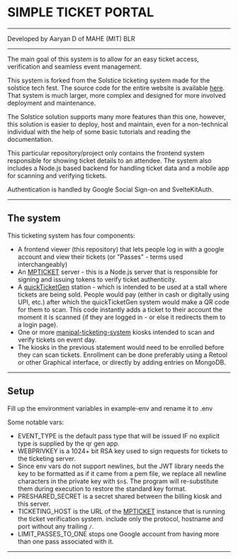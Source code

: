 # SIMPLE TICKET PORTAL
***
Developed by Aaryan D of MAHE (MIT) BLR
***

The main goal of this system is to allow for an easy ticket access, verification and seamless event management.

This system is forked from the Solstice ticketing system made for the solstice tech fest. The source code for the entire website is 
available [here](https://github.com/notarib-catcher/solstice-msite-sveltk/).
That system is much larger, more complex and designed for more involved deployment and maintenance.

The Solstice solution supports many more features than this one, however, this solution is easier to deploy, host and maintain, even for a
non-technical individual with the help of some basic tutorials and reading the documentation.

This particular repository/project only contains the frontend system responsible for showing ticket 
details to an attendee. The system also includes a Node.js based backend for handling ticket data and a mobile app for 
scanning and verifying tickets.

Authentication is handled by Google Social Sign-on and SvelteKitAuth.
***
## The system

This ticketing system has four components:

- A frontend viewer (this repository) that lets people log in with a google account and view their tickets (or "Passes" - terms used interchangeably)
- An [MPTICKET](https://github.com/notarib-catcher/quickTicketGen) server - this is a Node.js server that is responsible for signing and issuing tokens to verify ticket authenticity.
- A [quickTicketGen](https://github.com/notarib-catcher/quickTicketGen) station - which is intended to be used at a stall where tickets are being sold. People would pay (either in cash or digitally using UPI, etc.) after which the quickTicketGen system would make a QR code for them to scan. This code instantly adds a ticket to their account the moment it is scanned (if they are logged in - or else it redirects them to a login page).
- One or more [manipal-ticketing-system](https://github.com/notarib-catcher/manipal-ticketing-system) kiosks intended to scan and verify tickets on event day.
- The kiosks in the previous statement would need to be enrolled before they can scan tickets. Enrollment can be done preferably using a Retool or other Graphical interface, or directly by adding entries on MongoDB.
***

## Setup

Fill up the environment variables in example-env and rename it to .env

Some notable vars:

- EVENT_TYPE is the default pass type that will be issued IF no explicit type is supplied by the qr gen app.
- WEBPRIVKEY is a 1024+ bit RSA key used to sign requests for tickets to the ticketing server.
- Since env vars do not support newlines, but the JWT library needs the key to be formatted as if it came from a pem file, we replace all newline characters in the private key with `$n$`. The program will re-substitute them during execution to restore the standard key format.
- PRESHARED_SECRET is a secret shared between the billing kiosk and this server.
- TICKETING_HOST is the URL of the [MPTICKET](https://github.com/notarib-catcher/MPTICKET) instance that is running the ticket verification system. include only the protocol, hostname and port without any trailing `/`.
- LIMIT_PASSES_TO_ONE stops one Google account from having more than one pass associated with it.
***

